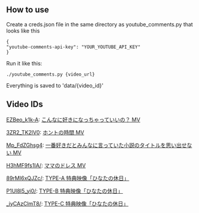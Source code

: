 ## How to use

Create a creds.json file in the same directory as youtube_comments.py that looks like this

```
{
"youtube-comments-api-key": "YOUR_YOUTUBE_API_KEY"
}
```

Run it like this:

```
./youtube_comments.py {video_url}
```

Everything is saved to 'data/{video_id}'

## Video IDs

[EZBeo_k1k-A](data/EZBeo_k1k-A): [こんなに好きになっちゃっていいの？ MV](https://www.youtube.com/watch?v=EZBeo_k1k-A)

[3ZR2_TK2lV0](data/3ZR2_TK2lV0): [ホントの時間 MV](https://www.youtube.com/watch?v=3ZR2_TK2lV0)

[Mp_FdZGhsg4](data/Mp_FdZGhsg4): [一番好きだとみんなに言っていた小説のタイトルを思い出せない MV](https://www.youtube.com/watch?v=Mp_FdZGhsg4)

[H3hMF9fs1IA/](data/H3hMF9fs1IA): [ママのドレス MV](https://www.youtube.com/watch?v=H3hMF9fs1IA)

[89rMI6xQJZc/](data/89rMI6xQJZc): [TYPE-A 特典映像「ひなたの休日」](https://www.youtube.com/watch?v=89rMI6xQJZc)

[P1Ul8I5_yi0/](data/P1Ul8I5_yi0): [TYPE-B 特典映像「ひなたの休日」](https://www.youtube.com/watch?v=P1Ul8I5_yi0)

[\_iyCAzClmT8/](data/_iyCAzClmT8): [TYPE-C 特典映像「ひなたの休日」](https://www.youtube.com/watch?v=_iyCAzClmT8)
